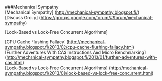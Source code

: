 ###Mechanical Sympathy     
[Mechanical Sympathy] (http://mechanical-sympathy.blogspot.fi/)     
[Discuss Group] (https://groups.google.com/forum/#!forum/mechanical-sympathy)    

[Lock-Based vs Lock-Free Concurrent Algorithms] 

[CPU Cache Flushing Fallacy] (http://mechanical-sympathy.blogspot.fi/2013/02/cpu-cache-flushing-fallacy.html)     
[Further Adventures With CAS Instructions And Micro Benchmarking] (http://mechanical-sympathy.blogspot.fi/2013/01/further-adventures-with-cas.html)    
[Lock-Based vs Lock-Free Concurrent Algorithms] (http://mechanical-sympathy.blogspot.fi/2013/08/lock-based-vs-lock-free-concurrent.html)    
